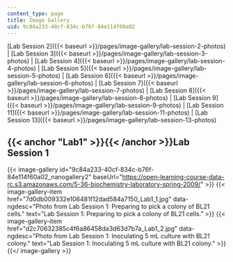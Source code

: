 ```yaml
---
content_type: page
title: Image Gallery
uid: 9c84a233-40cf-834c-b76f-84e114f60a02
---
```


[Lab Session 2]({{< baseurl >}}/pages/image-gallery/lab-session-2-photos) | [Lab Session 3]({{< baseurl >}}/pages/image-gallery/lab-session-3-photos) | [Lab Session 4]({{< baseurl >}}/pages/image-gallery/lab-session-4-photos) | [Lab Session 5]({{< baseurl >}}/pages/image-gallery/lab-session-5-photos) | [Lab Session 6]({{< baseurl >}}/pages/image-gallery/lab-session-6-photos) | [Lab Session 7]({{< baseurl >}}/pages/image-gallery/lab-session-7-photos) | [Lab Session 8]({{< baseurl >}}/pages/image-gallery/lab-session-8-photos) | [Lab Session 9]({{< baseurl >}}/pages/image-gallery/lab-session-9-photos) | [Lab Session 11]({{< baseurl >}}/pages/image-gallery/lab-session-11-photos) | [Lab Session 13]({{< baseurl >}}/pages/image-gallery/lab-session-13-photos)

{{< anchor "Lab1" >}}{{< /anchor >}}Lab Session 1 
--------------------------------------------------
{{< image-gallery id="9c84a233-40cf-834c-b76f-84e114f60a02_nanogallery2" baseUrl="https://open-learning-course-data-rc.s3.amazonaws.com/5-36-biochemistry-laboratory-spring-2009/" >}}
{{< image-gallery-item href="7d0db009332e106481f12dad584a7150_Lab1_1.jpg" data-ngdesc="Photo from Lab Session 1: Preparing to pick a colony of BL21 cells." text="Lab Session 1: Preparing to pick a colony of BL21 cells." >}}
{{< image-gallery-item href="d2c70632385c4f6a86458da3d63d7b7a_Lab1_2.jpg" data-ngdesc="Photo from Lab Session 1: Inoculating 5 mL culture with BL21 colony." text="Lab Session 1: Inoculating 5 mL culture with BL21 colony." >}}
{{</ image-gallery >}}